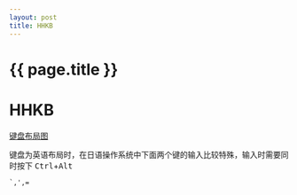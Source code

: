 ```yaml
---
layout: post
title: HHKB
---
```

{{ page.title }}
=============

# HHKB

[键盘布局图](https://www.pfu.fujitsu.com/hhkeyboard/leaflet/images/hhkb_pro_2_keylayout.pdf)

键盘为英语布局时，在日语操作系统中下面两个键的输入比较特殊，输入时需要同时按下 <kbd>Ctrl</kbd>+<kbd>Alt</kbd>

```
`,',=
```

